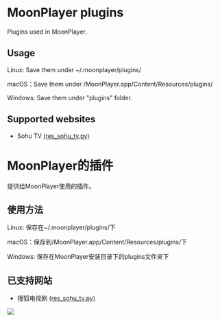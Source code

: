 MoonPlayer plugins
==========
Plugins used in MoonPlayer.

Usage
----
Linux: Save them under ~/.moonplayer/plugins/

macOS：Save them under /MoonPlayer.app/Content/Resources/plugins/

Windows: Save them under "plugins" folder.


Supported websites
----
* Sohu TV [(res_sohu_tv.py)](https://github.com/coslyk/moonplayer-plugins/raw/master/res_sohu_tv.py)

MoonPlayer的插件
==========
提供给MoonPlayer使用的插件。

使用方法
----
Linux: 保存在~/.moonplayer/plugins/下

macOS：保存到/MoonPlayer.app/Content/Resources/plugins/下

Windows: 保存在MoonPlayer安装目录下的plugins文件夹下


已支持网站
----
* 搜狐电视剧 [(res_sohu_tv.py)](https://github.com/coslyk/moonplayer-plugins/raw/master/res_sohu_tv.py)

<img src=https://github.com/coslyk/moonplayer-plugins/raw/master/screenshot.png />
